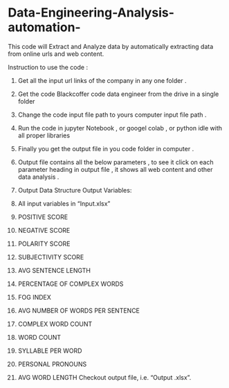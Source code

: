 # Data-Engineering-Analysis-automation-
This code will Extract and Analyze data by automatically extracting data from online urls and web content.  


Instruction to use the code :
1.	Get all the input  url links  of the company in any one folder .
2.	Get the code Blackcoffer code data engineer from the drive in a single folder
3.	Change the code input file path to yours computer input file path .
4.	Run the code in jupyter Notebook , or googel colab , or python idle with all proper libraries
5.	Finally you get the output file in you code folder in computer .
6.	Output file contains all the below parameters , to see it click on each parameter heading in output file , it shows all web content and other data analysis .



1.	Output Data Structure
Output Variables: 
1.	All input variables in “Input.xlsx”
2.	POSITIVE SCORE
3.	NEGATIVE SCORE
4.	POLARITY SCORE
5.	SUBJECTIVITY SCORE
6.	AVG SENTENCE LENGTH
7.	PERCENTAGE OF COMPLEX WORDS
8.	FOG INDEX
9.	AVG NUMBER OF WORDS PER SENTENCE
10.	COMPLEX WORD COUNT
11.	WORD COUNT
12.	SYLLABLE PER WORD
13.	PERSONAL PRONOUNS
14.	AVG WORD LENGTH
Checkout output file, i.e. “Output .xlsx”.



